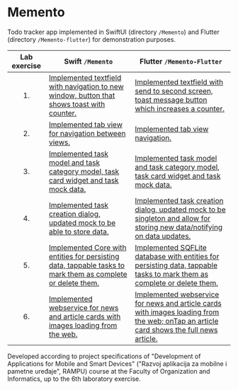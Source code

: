 # Memento

Todo tracker app implemented in SwiftUI (directory `/Memento`) and Flutter (directory `/Memento-flutter`) for demonstration purposes.

| Lab exercise | Swift `/Memento` | Flutter `/Memento-Flutter` |
| :----------: | ---------------- | -------------------------- |
| 1. | [Implemented textfield with navigation to new window, button that shows toast with counter.](https://github.com/jfletcher20/memento/commit/775a2c89ed4543752ce91114b73e404468346fef) | [Implemented textfield with send to second screen, toast message button which increases a counter.](https://github.com/jfletcher20/memento/commit/efe67917bccd608d8271a8ba34230f7f52113bbd) |
| 2. | [Implemented tab view for navigation between views.](https://github.com/jfletcher20/memento/commit/37bdf96c92a892ba69284942047e38b1dfca17ad) | [Implemented tab view navigation.](https://github.com/jfletcher20/memento/commit/6c36df26375c737a40af609f63e2e565169a750c) |
| 3. | [Implemented task model and task category model, task card widget and task mock data.](https://github.com/jfletcher20/memento/commit/cd5919688e1a8e2c69ffefa5dc94729d276b88bb) | [Implemented task model and task category model, task card widget and task mock data.](https://github.com/jfletcher20/memento/commit/a6f4f0285a1d493fd59e8803e889b9699675d8ec) |
| 4. | [Implemented task creation dialog, updated mock to be able to store data.](https://github.com/jfletcher20/memento/commit/91f155c563717c1806d60a83a2a3e1360a655129) | [Implemented task creation dialog, updated mock to be singleton and allow for storing new data/notifying on data updates.](https://github.com/jfletcher20/memento/commit/5648d31c31482eec2d11d0bfc46961cd3461158a) |
| 5. | [Implemented Core with entities for persisting data, tappable tasks to mark them as complete or delete them.](https://github.com/jfletcher20/memento/commit/3921446f1bd4a12421de77bb8ad09c95db1ef08f) | [Implemented SQFLite database with entities for persisting data, tappable tasks to mark them as complete or delete them.](https://github.com/jfletcher20/memento/commit/e0383e080cba7c3a8efd06290bf3493669ee0be9) |
| 6. | [Implemented webservice for news and article cards with images loading from the web.](https://github.com/jfletcher20/memento/commit/0004fc73ed8d111bf5d5b3a7232e54989c7ca37b) | [Implemented webservice for news and article cards with images loading from the web; onTap an article card shows the full news article.](https://github.com/jfletcher20/memento/commit/4d189f9bc0a201eb222759bfee97913cdde25704) |

Developed according to project specifications of "Development of Applications for Mobile and Smart Devices" ("Razvoj aplikacija za mobilne i pametne uređaje", RAMPU) course at the Faculty of Organization and Informatics, up to the 6th laboratory exercise.

